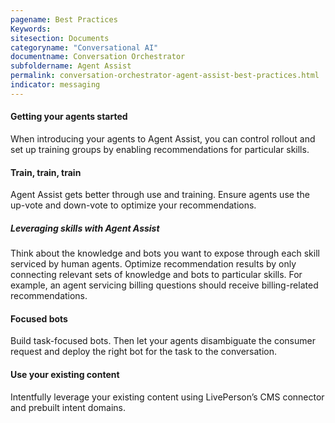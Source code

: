 ```yaml
---
pagename: Best Practices
Keywords:
sitesection: Documents
categoryname: "Conversational AI"
documentname: Conversation Orchestrator
subfoldername: Agent Assist
permalink: conversation-orchestrator-agent-assist-best-practices.html
indicator: messaging
---
```


#### Getting your agents started
When introducing your agents to Agent Assist, you can control rollout and set up training groups by enabling recommendations for particular skills.

#### Train, train, train
Agent Assist gets better through use and training.  Ensure agents use the up-vote and down-vote to optimize your recommendations.

##### Leveraging skills with Agent Assist
Think about the knowledge and bots you want to expose through each skill serviced by human agents.  Optimize recommendation results by only connecting relevant sets of knowledge and bots to particular skills.  For example, an agent servicing billing questions should receive billing-related recommendations.

#### Focused bots
Build task-focused bots. Then let your agents disambiguate the consumer request and deploy the right bot for the task to the conversation. 

#### Use your existing content
Intentfully leverage your existing content using LivePerson’s CMS connector and prebuilt intent domains.
